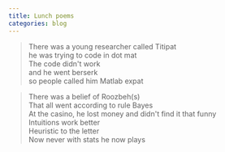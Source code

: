 ```yaml
---
title: Lunch poems
categories: blog
---
```



> There was a young researcher called Titipat<br/>
> he was trying to code in dot mat<br/>
> The code didn't work<br/>
> and he went berserk<br/>
> so people called him Matlab expat<br/>


> There was a belief of Roozbeh(s)<br/>
> That all went according to rule Bayes<br/>
> At the casino, he lost money and didn't find it that funny<br/>
> Intuitions work better<br/>
> Heuristic to the letter<br/>
> Now never with stats he now plays<br/>

